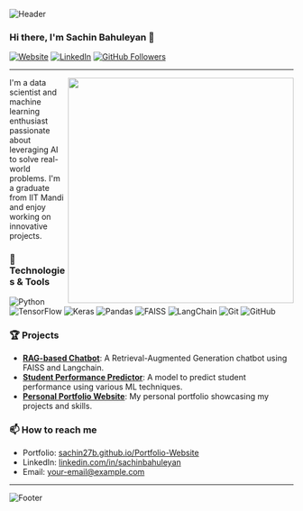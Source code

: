 ![Header](https://user-images.githubusercontent.com/your-image-path/header.png)

### Hi there, I'm Sachin Bahuleyan 👋

[![Website](https://img.shields.io/badge/Website-Portfolio-blue?style=flat&logo=google-chrome)](https://sachin27b.github.io/Portfolio-Website/)
[![LinkedIn](https://img.shields.io/badge/LinkedIn-Connect-blue?style=flat&logo=linkedin)](https://www.linkedin.com/in/sachinbahuleyan/)
[![GitHub Followers](https://img.shields.io/github/followers/sachin27b?label=Follow&style=social)](https://github.com/sachin27b)

---

<img align="right" src="https://user-images.githubusercontent.com/your-image-path/coding.svg" width="400"/>

I'm a data scientist and machine learning enthusiast passionate about leveraging AI to solve real-world problems. I'm a graduate from IIT Mandi and enjoy working on innovative projects.

### 🔧 Technologies & Tools

![Python](https://img.shields.io/badge/Python-3.x-blue?style=flat&logo=python)
![TensorFlow](https://img.shields.io/badge/TensorFlow-2.x-orange?style=flat&logo=tensorflow)
![Keras](https://img.shields.io/badge/Keras-2.x-red?style=flat&logo=keras)
![Pandas](https://img.shields.io/badge/Pandas-1.x-green?style=flat&logo=pandas)
![FAISS](https://img.shields.io/badge/FAISS-1.7.0-blue?style=flat&logo=faiss)
![LangChain](https://img.shields.io/badge/LangChain-1.0.0-yellow?style=flat&logo=langchain)
![Git](https://img.shields.io/badge/Git-F05032?style=flat&logo=git)
![GitHub](https://img.shields.io/badge/GitHub-100000?style=flat&logo=github)

### 🏆 Projects

- **[RAG-based Chatbot](https://github.com/sachin27b/RAG-based-chatbot)**: A Retrieval-Augmented Generation chatbot using FAISS and Langchain.
- **[Student Performance Predictor](https://github.com/sachin27b/student-performance-predictor)**: A model to predict student performance using various ML techniques.
- **[Personal Portfolio Website](https://sachin27b.github.io/Portfolio-Website/)**: My personal portfolio showcasing my projects and skills.

### 📫 How to reach me

- Portfolio: [sachin27b.github.io/Portfolio-Website](https://sachin27b.github.io/Portfolio-Website/)
- LinkedIn: [linkedin.com/in/sachinbahuleyan](https://www.linkedin.com/in/sachinbahuleyan/)
- Email: [your-email@example.com](mailto:your-email@example.com)

---

![Footer](https://user-images.githubusercontent.com/your-image-path/footer.png)
